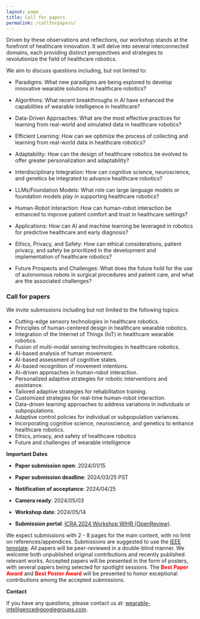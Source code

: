 ```yaml
---
layout: page
title: Call for papers
permalink: /callforpapers/
---
```


Driven by these observations and reflections, our workshop stands at the forefront of healthcare innovation. It will delve into several interconnected domains, each providing distinct perspectives and strategies to revolutionize the field of healthcare robotics.

We aim to discuss questions including, but not limited to:

- Paradigms: What new paradigms are being explored to develop innovative wearable solutions in healthcare robotics?

- Algorithms: What recent breakthroughs in AI have enhanced the capabilities of wearable intelligence in healthcare?

- Data-Driven Approaches: What are the most effective practices for learning from real-world and simulated data in healthcare robotics?

- Efficient Learning: How can we optimize the process of collecting and learning from real-world data in healthcare robotics?

- Adaptability: How can the design of healthcare robotics be evolved to offer greater personalization and adaptability?

- Interdisciplinary Integration: How can cognitive science, neuroscience, and genetics be integrated to advance healthcare robotics?

- LLMs/Foundation Models: What role can large language models or foundation models play in supporting healthcare robotics?

- Human-Robot Interaction: How can human-robot interaction be enhanced to improve patient comfort and trust in healthcare settings?

- Applications: How can AI and machine learning be leveraged in robotics for predictive healthcare and early diagnosis?

- Ethics, Privacy, and Safety: How can ethical considerations, patient privacy, and safety be prioritized in the development and implementation of healthcare robotics?

- Future Prospects and Challenges: What does the future hold for the use of autonomous robots in surgical procedures and patient care, and what are the associated challenges?


### Call for papers

We invite submissions including but not limited to the following topics:

- Cutting-edge sensory technologies in healthcare robotics.
- Principles of human-centered design in healthcare wearable robotics.
- Integration of the Internet of Things (IoT) in healthcare wearable robotics.
- Fusion of multi-modal sensing technologies in healthcare robotics.
- AI-based analysis of human movement.
- AI-based assessment of cognitive states.
- AI-based recognition of movement intentions.
- AI-driven approaches in human-robot interaction.
- Personalized adaptive strategies for robotic interventions and assistance.
- Tailored adaptive strategies for rehabilitation training.
- Customized strategies for real-time human-robot interaction.
- Data-driven learning approaches to address variations in individuals or subpopulations.
- Adaptive control policies for individual or subpopulation variances.
- Incorporating cognitive science, neuroscience, and genetics to enhance healthcare robotics.
- Ethics, privacy, and safety of healthcare robotics
- Future and challenges of wearable intelligence



**Important Dates**
- **Paper submission open**: 2024/01/15

- **Paper submission deadline**: 2024/03/25 PST

- **Notification of acceptance**: 2024/04/25

- **Camera ready**: 2024/05/03

- **Workshop date**: 2024/05/14

- **Submission portal**: [ICRA 2024 Workshop WIHR (OpenReview)](https://openreview.net/group?id=robot-learning.org/CoRL/2023/Workshop/TGR).

We expect submissions with 2 - 8 pages for the main content, with no limit on references/appendices. Submissions are suggested to use the [IEEE template](https://ras.papercept.net/conferences/support/support.php). All papers will be peer-reviewed in a double-blind manner. We welcome both unpublished original contributions and recently published relevant works. Accepted papers will be presented in the form of posters, with several papers being selected for spotlight sessions. The <b><font color=red>Best Paper Award</font></b> and <b><font color=red>Best Poster Award</font></b> will be presented to honor exceptional contributions among the accepted submissions.

**Contact**

If you have any questions, please contact us at: wearable-intelligence@googlegroups.com.
